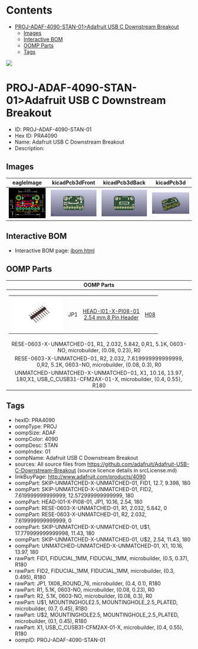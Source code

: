 



Contents
========

* [PROJ-ADAF-4090-STAN-01>Adafruit USB C Downstream Breakout](#proj-adaf-4090-stan-01adafruit-usb-c-downstream-breakout)
	* [Images](#images)
	* [Interactive BOM](#interactive-bom)
	* [OOMP Parts](#oomp-parts)
	* [Tags](#tags)
  
![][im]
# PROJ-ADAF-4090-STAN-01>Adafruit USB C Downstream Breakout

- ID: PROJ-ADAF-4090-STAN-01
- Hex ID: PRA4090
- Name: Adafruit USB C Downstream Breakout
- Description: 

## Images
  
  

|eagleImage|kicadPcb3dFront|kicadPcb3dBack|kicadPcb3d|
| :---: | :---: | :---: | :---: |
|[![eagleImage](eagleImage_140.png)](eagleImage_600.png)|[![kicadPcb3dFront](kicadPcb3dFront_140.png)](kicadPcb3dFront_600.png)|[![kicadPcb3dBack](kicadPcb3dBack_140.png)](kicadPcb3dBack_600.png)|[![kicadPcb3d](kicadPcb3d_140.png)](kicadPcb3d_600.png)|

## Interactive BOM

- Interactive BOM page: [ibom.html](kicad/bom/ibom.html)

## OOMP Parts
  

|OOMP Parts|
| :---: |
|<table><tr><td>![HEAD-I01-X-PI08-01](https://raw.githubusercontent.com/oomlout/oomlout_OOMP_parts/main/HEAD-I01-X-PI08-01/image_140.jpg)</td><td> JP1</td><td>[HEAD-I01-X-PI08-01<br>2.54 mm 8 Pin Header](https://github.com/oomlout/oomlout_OOMP_parts/tree/main/HEAD-I01-X-PI08-01/)</td><td>[H08](https://github.com/oomlout/oomlout_OOMP_parts/tree/main/HEAD-I01-X-PI08-01/)</td></tr></table>|
|RESE-0603-X-UNMATCHED-01, R1, 2.032, 5.842, 0,R1, 5.1K, 0603-NO, microbuilder, (0.08, 0.23), R0|
|RESE-0603-X-UNMATCHED-01, R2, 2.032, 7.619999999999999, 0,R2, 5.1K, 0603-NO, microbuilder, (0.08, 0.3), R0|
|UNMATCHED-UNMATCHED-X-UNMATCHED-01, X1, 10.16, 13.97, 180,X1, USB_C_CUSB31-CFM2AX-01-X, microbuilder, (0.4, 0.55), R180|

## Tags

- hexID: PRA4090
- oompType: PROJ
- oompSize: ADAF
- oompColor: 4090
- oompDesc: STAN
- oompIndex: 01
- oompName: Adafruit USB C Downstream Breakout
- sources: All source files from https://github.com/adafruit/Adafruit-USB-C-Downstream-Breakout (source licence details in srcLicense.md)
- linkBuyPage: http://www.adafruit.com/products/4090
- oompPart: SKIP-UNMATCHED-X-UNMATCHED-01, FID1, 12.7, 9.398, 180
- oompPart: SKIP-UNMATCHED-X-UNMATCHED-01, FID2, 7.619999999999999, 12.572999999999999, 180
- oompPart: HEAD-I01-X-PI08-01, JP1, 10.16, 2.54, 180
- oompPart: RESE-0603-X-UNMATCHED-01, R1, 2.032, 5.842, 0
- oompPart: RESE-0603-X-UNMATCHED-01, R2, 2.032, 7.619999999999999, 0
- oompPart: SKIP-UNMATCHED-X-UNMATCHED-01, U$1, 17.779999999999998, 11.43, 180
- oompPart: SKIP-UNMATCHED-X-UNMATCHED-01, U$2, 2.54, 11.43, 180
- oompPart: UNMATCHED-UNMATCHED-X-UNMATCHED-01, X1, 10.16, 13.97, 180
- rawPart: FID1, FIDUCIAL_1MM, FIDUCIAL_1MM, microbuilder, (0.5, 0.37), R180
- rawPart: FID2, FIDUCIAL_1MM, FIDUCIAL_1MM, microbuilder, (0.3, 0.495), R180
- rawPart: JP1, 1X08_ROUND_76, microbuilder, (0.4, 0.1), R180
- rawPart: R1, 5.1K, 0603-NO, microbuilder, (0.08, 0.23), R0
- rawPart: R2, 5.1K, 0603-NO, microbuilder, (0.08, 0.3), R0
- rawPart: U$1, MOUNTINGHOLE2.5, MOUNTINGHOLE_2.5_PLATED, microbuilder, (0.7, 0.45), R180
- rawPart: U$2, MOUNTINGHOLE2.5, MOUNTINGHOLE_2.5_PLATED, microbuilder, (0.1, 0.45), R180
- rawPart: X1, USB_C_CUSB31-CFM2AX-01-X, microbuilder, (0.4, 0.55), R180
- oompID: PROJ-ADAF-4090-STAN-01



[im]: kicadPcb3d_450.png
